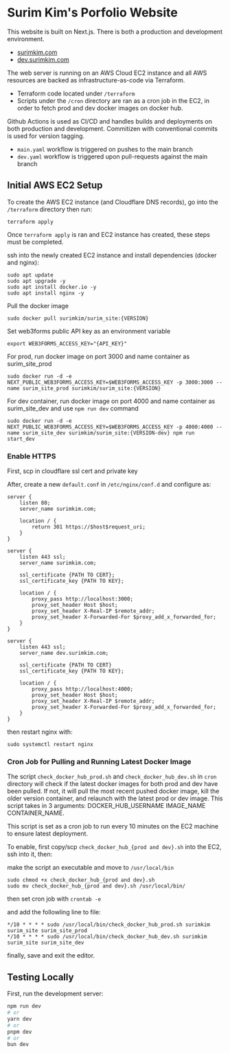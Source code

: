 # Surim Kim's Porfolio Website

This website is built on Next.js. There is both a production and development environment.

- [surimkim.com](https://surimkim.com)
- [dev.surimkim.com](https://dev.surimkim.com)

The web server is running on an AWS Cloud EC2 instance and all AWS resources are backed as infrastructure-as-code via Terraform.

- Terraform code located under `/terraform`
- Scripts under the `/cron` directory are ran as a cron job in the EC2, in order to fetch prod and dev docker images on docker hub.

Github Actions is used as CI/CD and handles builds and deployments on both production and development. Commitizen with conventional commits is used for version tagging.

- `main.yaml` workflow is triggered on pushes to the main branch
- `dev.yaml` workflow is triggered upon pull-requests against the main branch

## Initial AWS EC2 Setup

To create the AWS EC2 instance (and Cloudflare DNS records), go into the `/terraform` directory then run:

```
terraform apply
```

Once `terraform apply` is ran and EC2 instance has created, these steps must be completed.

ssh into the newly created EC2 instance and install dependencies (docker and nginx):

```
sudo apt update
sudo apt upgrade -y
sudo apt install docker.io -y
sudo apt install nginx -y
```

Pull the docker image

```
sudo docker pull surimkim/surim_site:{VERSION}
```

Set web3forms public API key as an environment variable

```
export WEB3FORMS_ACCESS_KEY="{API_KEY}"
```

For prod, run docker image on port 3000 and name container as surim_site_prod

```
sudo docker run -d -e NEXT_PUBLIC_WEB3FORMS_ACCESS_KEY=$WEB3FORMS_ACCESS_KEY -p 3000:3000 --name surim_site_prod surimkim/surim_site:{VERSION}
```

For dev container, run docker image on port 4000 and name container as surim_site_dev and use `npm run dev` command

```
sudo docker run -d -e NEXT_PUBLIC_WEB3FORMS_ACCESS_KEY=$WEB3FORMS_ACCESS_KEY -p 4000:4000 --name surim_site_dev surimkim/surim_site:{VERSION-dev} npm run start_dev
```

### Enable HTTPS

First, scp in cloudflare ssl cert and private key

After, create a new `default.conf` in `/etc/nginx/conf.d` and configure as:

```
server {
    listen 80;
    server_name surimkim.com;

    location / {
        return 301 https://$host$request_uri;
    }
}

server {
    listen 443 ssl;
    server_name surimkim.com;

    ssl_certificate {PATH TO CERT};
    ssl_certificate_key {PATH TO KEY};

    location / {
        proxy_pass http://localhost:3000;
        proxy_set_header Host $host;
        proxy_set_header X-Real-IP $remote_addr;
        proxy_set_header X-Forwarded-For $proxy_add_x_forwarded_for;
    }
}

server {
    listen 443 ssl;
    server_name dev.surimkim.com;

    ssl_certificate {PATH TO CERT}
    ssl_certificate_key {PATH TO KEY};

    location / {
        proxy_pass http://localhost:4000;
        proxy_set_header Host $host;
        proxy_set_header X-Real-IP $remote_addr;
        proxy_set_header X-Forwarded-For $proxy_add_x_forwarded_for;
    }
}

```

then restart nginx with:

```
sudo systemctl restart nginx
```

### Cron Job for Pulling and Running Latest Docker Image

The script `check_docker_hub_prod.sh` and `check_docker_hub_dev.sh` in `cron` directory will check if the latest docker images for both prod and dev have been pulled. If not, it will pull the most recent pushed docker image, kill the older version container, and relaunch with the latest prod or dev image. This script takes in 3 arguments: DOCKER_HUB_USERNAME IMAGE_NAME CONTAINER_NAME.

This script is set as a cron job to run every 10 minutes on the EC2 machine to ensure latest deployment.

To enable, first copy/scp `check_docker_hub_{prod and dev}.sh` into the EC2, ssh into it, then:

make the script an executable and move to `/usr/local/bin`

```
sudo chmod +x check_docker_hub_{prod and dev}.sh
sudo mv check_docker_hub_{prod and dev}.sh /usr/local/bin/
```

then set cron job with `crontab -e`

and add the followling line to file:

```
*/10 * * * * sudo /usr/local/bin/check_docker_hub_prod.sh surimkim surim_site surim_site_prod
*/10 * * * * sudo /usr/local/bin/check_docker_hub_dev.sh surimkim surim_site surim_site_dev
```

finally, save and exit the editor.

## Testing Locally

First, run the development server:

```bash
npm run dev
# or
yarn dev
# or
pnpm dev
# or
bun dev
```
